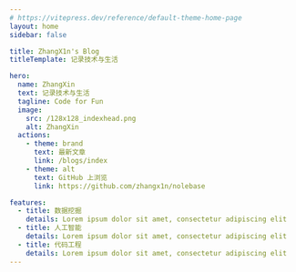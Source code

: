 ```yaml
---
# https://vitepress.dev/reference/default-theme-home-page
layout: home
sidebar: false

title: ZhangX1n's Blog
titleTemplate: 记录技术与生活

hero:
  name: ZhangXin
  text: 记录技术与生活
  tagline: Code for Fun
  image:
    src: /128x128_indexhead.png
    alt: ZhangXin
  actions:
    - theme: brand
      text: 最新文章
      link: /blogs/index
    - theme: alt
      text: GitHub 上浏览
      link: https://github.com/zhangx1n/nolebase

features:
  - title: 数据挖掘
    details: Lorem ipsum dolor sit amet, consectetur adipiscing elit
  - title: 人工智能
    details: Lorem ipsum dolor sit amet, consectetur adipiscing elit
  - title: 代码工程
    details: Lorem ipsum dolor sit amet, consectetur adipiscing elit
---
```


<HomePage />
